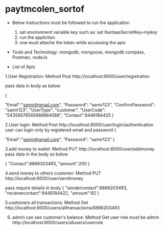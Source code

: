 # paytmcolen_sortof

- Below instructions must be followed to run the application

  1. set environment variable key 
    such as: set KantaasSecretKey=mykey
  2. run the appliction 
  3. one must attache the token while accessing the apis
  
- Tools and Technology:
  mongodb, mongoose, mongodb compass, Postman, nodeJs
  
- List of Apis

1.User Registration: 
Method Post
http://localhost:8000/user/registration

pass data in body as below

{
     
   "Email":"samir@gmail.com",
     "Password": "samir123",
     "ConfirmPassword": "samir123",
     "UserType": "customer",
     "UserCode": "54356676565988964589",
     "Contact":9448184425
}

2.User login: 
Method Post
http://localhost:8000/user/login/authentication
user can login only by registered email and password
{
     
  "Email":"samir@gmail.com",
     "Password": "samir123"
}

3.add money to wallet: 
Method PUT
http://localhost:8000/user/addmoney
pass data in the body as below

{
   "Contact":8866203493,
   "amount":200
}

4.send money to others customer:
Method PUT
http://localhost:8000/user/sendmoney

pass require details in body
{
   "sendercontact":8866203493,
   "recievercontact":9448184422,
   "amount":92
}

5.customers all transactions: 
Method Get
http://localhost:8000/users/alltransactions/8866203493

6. admin can see customer's balance:
   Method Get
  user role must be admin
http://localhost:8000/users/allusers/userrole


